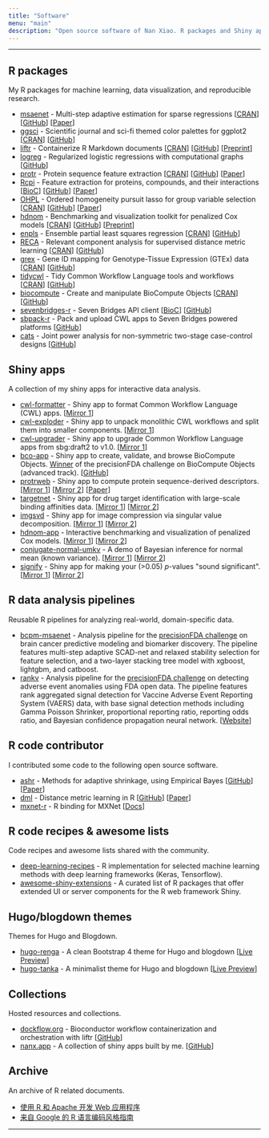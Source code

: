 ```yaml
---
title: "Software"
menu: "main"
description: "Open source software of Nan Xiao. R packages and Shiny apps."
---
```


<div class="mx-0 mx-md-4">
<hr>
</div>

## R packages

My R packages for machine learning, data visualization, and reproducible research.

- [msaenet](https://nanx.me/msaenet/) - Multi-step adaptive estimation for sparse regressions [[CRAN](https://cran.r-project.org/package=msaenet)] [[GitHub](https://github.com/nanxstats/msaenet)] [[Paper](https://nanx.me/papers/msaenet.pdf)]
- [ggsci](https://nanx.me/ggsci/) - Scientific journal and sci-fi themed color palettes for ggplot2 [[CRAN](https://cran.r-project.org/package=ggsci)] [[GitHub](https://github.com/nanxstats/ggsci)]
- [liftr](https://nanx.me/liftr/) - Containerize R Markdown documents [[CRAN](https://cran.r-project.org/package=liftr)] [[GitHub](https://github.com/nanxstats/liftr)] [[Preprint](https://arxiv.org/abs/2001.10641)]
- [logreg](https://nanx.me/logreg/) - Regularized logistic regressions with computational graphs [[GitHub](https://github.com/nanxstats/logreg)]
- [protr](https://nanx.me/protr/) - Protein sequence feature extraction [[CRAN](https://cran.r-project.org/package=protr)] [[GitHub](https://github.com/nanxstats/protr)] [[Paper](https://nanx.me/papers/protr.pdf)]
- [Rcpi](https://nanx.me/Rcpi/) - Feature extraction for proteins, compounds, and their interactions [[BioC](https://bioconductor.org/packages/Rcpi)] [[GitHub](https://github.com/nanxstats/Rcpi)] [[Paper](https://nanx.me/papers/Rcpi.pdf)]
- [OHPL](https://OHPL.io/doc/) - Ordered homogeneity pursuit lasso for group variable selection [[CRAN](https://cran.r-project.org/package=OHPL)] [[GitHub](https://github.com/nanxstats/OHPL)] [[Paper](https://nanx.me/papers/OHPL.pdf)]
- [hdnom](https://nanx.me/hdnom/) - Benchmarking and visualization toolkit for penalized Cox models [[CRAN](https://cran.r-project.org/package=hdnom)] [[GitHub](https://github.com/nanxstats/hdnom)] [[Preprint](https://www.biorxiv.org/content/biorxiv/early/2016/08/23/065524.full.pdf)]
- [enpls](https://nanx.me/enpls/) - Ensemble partial least squares regression [[CRAN](https://cran.r-project.org/package=enpls)] [[GitHub](https://github.com/nanxstats/enpls)]
- [RECA](https://nanx.me/RECA/) - Relevant component analysis for supervised distance metric learning
[[CRAN](https://cran.r-project.org/package=RECA)] [[GitHub](https://github.com/nanxstats/RECA)]
- [grex](https://nanx.me/grex/) - Gene ID mapping for Genotype-Tissue Expression (GTEx) data [[CRAN](https://cran.r-project.org/package=grex)] [[GitHub](https://github.com/nanxstats/grex)]
- [tidycwl](https://sbg.github.io/tidycwl/) - Tidy Common Workflow Language tools and workflows [[CRAN](https://cran.r-project.org/package=tidycwl)] [[GitHub](https://github.com/sbg/tidycwl)]
- [biocompute](https://sbg.github.io/biocompute/) - Create and manipulate BioCompute Objects [[CRAN](https://cran.r-project.org/package=biocompute)] [[GitHub](https://github.com/sbg/biocompute)]
- [sevenbridges-r](https://sbg.github.io/sevenbridges-r/) - Seven Bridges API client [[BioC](https://bioconductor.org/packages/sevenbridges)] [[GitHub](https://github.com/sbg/sevenbridges-r)]
- [sbpack-r](https://nanx.me/sbpack-r/) - Pack and upload CWL apps to Seven Bridges powered platforms [[GitHub](https://github.com/nanxstats/sbpack-r)]
- [cats](https://nanx.me/cats/) - Joint power analysis for non-symmetric two-stage case-control designs [[GitHub](https://github.com/nanxstats/cats)]

## Shiny apps

A collection of my shiny apps for interactive data analysis.

- [cwl-formatter](https://github.com/nanxstats/cwl-formatter) - Shiny app to format Common Workflow Language (CWL) apps. [[Mirror 1](https://nanx.app/cwl-formatter/)]
- [cwl-exploder](https://github.com/nanxstats/cwl-exploder) - Shiny app to unpack monolithic CWL workflows and split them into smaller components. [[Mirror 1](https://nanx.app/cwl-exploder/)]
- [cwl-upgrader](https://github.com/nanxstats/cwl-upgrader) - Shiny app to upgrade Common Workflow Language apps from sbg:draft2 to v1.0. [[Mirror 1](https://nanx.app/cwl-upgrader/)]
- [bco-app](https://sbg.github.io/bco-app/) - Shiny app to create, validate, and browse BioCompute Objects. [Winner](https://precision.fda.gov/challenges/7/view/results) of the precisionFDA challenge on BioCompute Objects (advanced track). [[GitHub](https://github.com/sbg/bco-app)]
- [protrweb](https://github.com/nanxstats/protrweb) - Shiny app to compute protein sequence-derived descriptors. [[Mirror 1](https://nanx.app/protr/)] [[Mirror 2](https://nanx.shinyapps.io/protrweb/)] [[Paper](https://nanx.me/papers/protr.pdf)]
- [targetnet](https://github.com/nanxstats/targetnet) - Shiny app for drug target identification with large-scale binding affinities data. [[Mirror 1](https://nanx.app/targetnet/)] [[Mirror 2](https://nanx.shinyapps.io/targetnet/)]
- [imgsvd](https://github.com/nanxstats/imgsvd) - Shiny app for image compression via singular value decomposition. [[Mirror 1](https://nanx.app/imgsvd/)] [[Mirror 2](https://nanx.shinyapps.io/imgsvd/)]
- [hdnom-app](https://github.com/nanxstats/hdnom-app) - Interactive benchmarking and visualization of penalized Cox models. [[Mirror 1](https://nanx.app/hdnom/)] [[Mirror 2](https://nanx.shinyapps.io/hdnom-app/)]
- [conjugate-normal-umkv](https://github.com/nanxstats/conjugate-normal-umkv) - A demo of Bayesian inference for normal mean (known variance). [[Mirror 1](https://nanx.app/conjugate-normal-umkv/)] [[Mirror 2](https://nanx.shinyapps.io/conjugate-normal-umkv/)]
- [signify](https://github.com/nanxstats/signify) - Shiny app for making your (>0.05) <em>p</em>-values "sound significant". [[Mirror 1](https://nanx.app/signify/)] [[Mirror 2](https://nanx.shinyapps.io/signify/)]

## R data analysis pipelines

Reusable R pipelines for analyzing real-world, domain-specific data.

- [bcpm-msaenet](https://github.com/nanxstats/bcpm-msaenet) - Analysis pipeline for the [precisionFDA challenge](https://precision.fda.gov/challenges/8) on brain cancer predictive modeling and biomarker discovery. The pipeline features multi-step adaptive SCAD-net and relaxed stability selection for feature selection, and a two-layer stacking tree model with xgboost, lightgbm, and catboost.
- [rankv](https://github.com/nanxstats/rankv) - Analysis pipeline for the [precisionFDA challenge](https://precision.fda.gov/challenges/9) on detecting adverse event anomalies using FDA open data. The pipeline features rank aggregated signal detection for Vaccine Adverse Event Reporting System (VAERS) data, with base signal detection methods including Gamma Poisson Shrinker, proportional reporting ratio, reporting odds ratio, and Bayesian confidence propagation neural network. [[Website](https://nanx.me/rankv/)]

## R code contributor

I contributed some code to the following open source software.

- [ashr](https://cran.r-project.org/package=ashr) - Methods for adaptive shrinkage, using Empirical Bayes [[GitHub](https://github.com/stephens999/ashr)] [[Paper](https://doi.org/10.1093/biostatistics/kxw041)]
- [dml](https://cran.r-project.org/package=dml) - Distance metric learning in R [[GitHub](https://github.com/terrytangyuan/dml)] [[Paper](https://doi.org/10.21105/joss.01036)]
- [mxnet-r](https://github.com/apache/incubator-mxnet/tree/master/R-package) - R binding for MXNet [[Docs](https://mxnet.incubator.apache.org/api/r)]

## R code recipes & awesome lists

Code recipes and awesome lists shared with the community.

- [deep-learning-recipes](https://github.com/nanxstats/deep-learning-recipes) - R implementation for selected machine learning methods with deep learning frameworks (Keras, Tensorflow).
- [awesome-shiny-extensions](https://github.com/nanxstats/awesome-shiny-extensions) - A curated list of R packages that offer extended UI or server components for the R web framework Shiny.

## Hugo/blogdown themes

Themes for Hugo and Blogdown.

- [hugo-renga](https://github.com/nanxstats/hugo-renga) - A clean Bootstrap 4 theme for Hugo and blogdown [[Live Preview](https://nanx.me/hugo-renga/)]
- [hugo-tanka](https://github.com/nanxstats/hugo-tanka) - A minimalist theme for Hugo and blogdown [[Live Preview](https://nanx.me/hugo-tanka/)]

## Collections

Hosted resources and collections.

- [dockflow.org](https://dockflow.org) - Bioconductor workflow containerization and orchestration with liftr [[GitHub](https://github.com/nanxstats/dockflow)]
- [nanx.app](https://nanx.app) - A collection of shiny apps built by me. [[GitHub](https://github.com/nanxstats/nanx.app)]

## Archive

An archive of R related documents.

- [使用 R 和 Apache 开发 Web 应用程序](https://nanx.me/rapache/)
- [来自 Google 的 R 语言编码风格指南](https://nanx.me/rstyle/)

<div class="mx-0 mx-md-4">
<hr>
</div>
